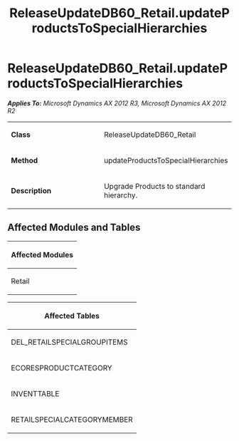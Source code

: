 ﻿---
title: ReleaseUpdateDB60_Retail.updateProductsToSpecialHierarchies
TOCTitle: ReleaseUpdateDB60_Retail.updateProductsToSpecialHierarchies
ms:assetid: b5cd393f-b6c6-a4c1-755c-295a99ec1d9a
ms:mtpsurl: https://msdn.microsoft.com/en-us/library/JJ737013(v=AX.60)
ms:contentKeyID: 49710696
ms.date: 05/18/2015
mtps_version: v=AX.60
---

# ReleaseUpdateDB60\_Retail.updateProductsToSpecialHierarchies 


_**Applies To:** Microsoft Dynamics AX 2012 R3, Microsoft Dynamics AX 2012 R2_

<table>
<colgroup>
<col style="width: 50%" />
<col style="width: 50%" />
</colgroup>
<tbody>
<tr class="odd">
<td><p><strong>Class</strong></p></td>
<td><p>ReleaseUpdateDB60_Retail</p></td>
</tr>
<tr class="even">
<td><p><strong>Method</strong></p></td>
<td><p>updateProductsToSpecialHierarchies</p></td>
</tr>
<tr class="odd">
<td><p><strong>Description</strong></p></td>
<td><p>Upgrade Products to standard hierarchy.</p></td>
</tr>
</tbody>
</table>


## Affected Modules and Tables

<table>
<colgroup>
<col style="width: 100%" />
</colgroup>
<thead>
<tr class="header">
<th><p>Affected Modules</p></th>
</tr>
</thead>
<tbody>
<tr class="odd">
<td><p>Retail</p></td>
</tr>
</tbody>
</table>


<table>
<colgroup>
<col style="width: 100%" />
</colgroup>
<thead>
<tr class="header">
<th><p>Affected Tables</p></th>
</tr>
</thead>
<tbody>
<tr class="odd">
<td><p>DEL_RETAILSPECIALGROUPITEMS</p></td>
</tr>
<tr class="even">
<td><p>ECORESPRODUCTCATEGORY</p></td>
</tr>
<tr class="odd">
<td><p>INVENTTABLE</p></td>
</tr>
<tr class="even">
<td><p>RETAILSPECIALCATEGORYMEMBER</p></td>
</tr>
</tbody>
</table>

  


